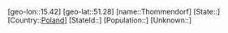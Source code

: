 ﻿---
location: [51.28,15.42]
type: City
tags:
- geo/City


SpocWebEntityId: 34853
isDeleted: false
confidential: public

---
[geo-lon::15.42]
[geo-lat::51.28]
[name::Thommendorf]
[State::]
[Country::[Poland](geo/Continent/Europe/Poland.md)]
[StateId::]
[Population::]
[Unknown::]

